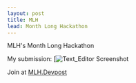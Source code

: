 ```yaml
---
layout: post
title: MLH 
lead: Month Long Hackathon
---
```


MLH's Month Long Hackathon

My submission: 
[![Text_Editor Screenshot](nathanMcL/nathanMcL.github.io/assets/jpg/Text_Editor_screenshot.png "Text_Editor screenshot") 

Join at [MLH.Devpost](https://hackfest-november.devpost.com/)
